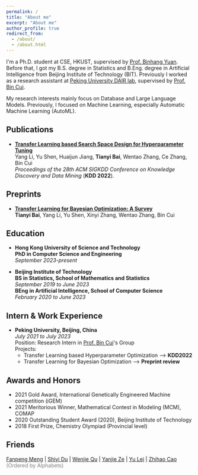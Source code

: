 ```yaml
---
permalink: /
title: "About me"
excerpt: "About me"
author_profile: true
redirect_from: 
  - /about/
  - /about.html
---
```


I'm a Ph.D. student at CSE, HKUST, supervised by [Prof. Binhang Yuan](https://binhangyuan.github.io/site/). Before that, I got my B.S. degree in Statistics and B.Eng. degree in Artificial Intelligence from Beijing Institute of Technology (BIT). Previously I worked as a research assistant at [Peking University DAIR lab](https://github.com/PKU-DAIR), supervised by [Prof. Bin Cui](https://cuibinpku.github.io/).

My research interests mainly focus on Database and Large Language Models. Previously, I focused on Machine Learning, especially Automatic Machine Learning (AutoML).

Publications
-----
* **[Transfer Learning based Search Space Design for Hyperparameter Tuning](https://dl.acm.org/doi/10.1145/3534678.3539369)**  
    Yang Li, Yu Shen, Huaijun Jiang, **Tianyi Bai**, Wentao Zhang, Ce Zhang, Bin Cui  
    *Proceedings of the 28th ACM SIGKDD Conference on Knowledge Discovery and Data Mining* (**KDD 2022**).

Preprints
-----
* **[Transfer Learning for Bayesian Optimization: A Survey](https://arxiv.org/abs/2302.05927)**    
    **Tianyi Bai**, Yang Li, Yu Shen, Xinyi Zhang, Wentao Zhang, Bin Cui 

Education
-----
* **Hong Kong University of Science and Technology**  
**PhD in Computer Science and Engineering**  
*September 2023-present*
  
* **Beijing Institute of Technology**    
**BS in Statistics, School of Mathematics and Statistics**     
*September 2019 to June 2023*  
**BEng in Artificial Intelligence, School of Computer Science**  
*February 2020 to June 2023*   

Intern & Work Experience
-----
<!-- * **Peking University, Beijing, China**   
*March 2023 to Present*    
Position: Research Intern supervised by [Dr. Wentao Zhang](https://zwt233.github.io/)    
Project:    
  * AutoML&Graph
 -->
* **Peking University, Beijing, China**   
*July 2021 to July 2023*    
Position: Research Intern in [Prof. Bin Cui](https://cuibinpku.github.io/)'s Group   
Projects:   
  * Transfer Learning based Hyperparameter Optimization --> **KDD2022**
  * Transfer Learning for Bayesian Optimization --> **Preprint review**   


Awards and Honors
-----
* 2021 Gold Award, International Genetically Engineered Machine competition (iGEM) 
* 2021 Meritorious Winner, Mathematical Contest in Modeling (MCM), COMAP
* 2020 Outstanding Student Award (2020), Beijing Institute of Technology
* 2018 First Prize, Chemistry Olympiad (Provincial level)

Friends
-----
[Fanpeng Meng](https://mfp0610.github.io/)  |  [Shiyi Du](https://zoedsy.github.io/)  |  [Wenjie Qu](https://quwenjie.github.io/)  |  [Yanjie Ze](https://yanjieze.com/)  |  [Yu Lei](https://leiyu0210.github.io/)  |  [Zhihao Cao](https://zhihaocao.com/)
<font color=gray>(Ordered by Alphabets)</font>
